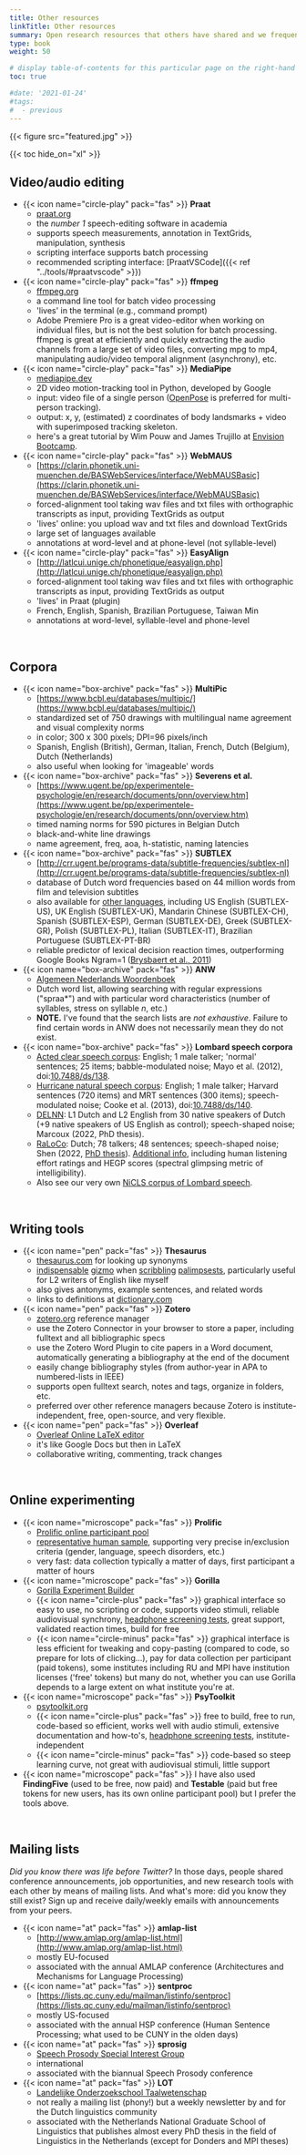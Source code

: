 ```yaml
---
title: Other resources
linkTitle: Other resources
summary: Open research resources that others have shared and we frequently use.
type: book
weight: 50

# display table-of-contents for this particular page on the right-hand side?
toc: true

#date: '2021-01-24'
#tags:
#  - previous
---
```


{{< figure src="featured.jpg" >}}

{{< toc hide_on="xl" >}}

## Video/audio editing
- {{< icon name="circle-play" pack="fas" >}} **Praat**
  - [praat.org](https://www.praat.org)
  - the *number 1* speech-editing software in academia
  - supports speech measurements, annotation in TextGrids, manipulation, synthesis
  - scripting interface supports batch processing
  - recommended scripting interface: [PraatVSCode]({{< ref "../tools/#praatvscode" >}})
- {{< icon name="circle-play" pack="fas" >}} **ffmpeg**
  - [ffmpeg.org](https://ffmpeg.org/)
  - a command line tool for batch video processing
  - 'lives' in the terminal (e.g., command prompt)
  - Adobe Premiere Pro is a great video-editor when working on individual files, but is not the best solution for batch processing. ffmpeg is great at efficiently and quickly extracting the audio channels from a large set of video files, converting mpg to mp4, manipulating audio/video temporal alignment (asynchrony), etc.
- {{< icon name="circle-play" pack="fas" >}} **MediaPipe**
  - [mediapipe.dev](https://mediapipe.dev/)
  - 2D video motion-tracking tool in Python, developed by Google
  - input: video file of a single person ([OpenPose](https://cmu-perceptual-computing-lab.github.io/openpose/web/html/doc/) is preferred for multi-person tracking).
  - output: x, y, (estimated) z coordinates of body landsmarks + video with superimposed tracking skeleton.
  - here's a great tutorial by Wim Pouw and James Trujillo at [Envision Bootcamp](https://wimpouw.github.io/EnvisionBootcamp2021/).
- {{< icon name="circle-play" pack="fas" >}} **WebMAUS**
  - [https://clarin.phonetik.uni-muenchen.de/BASWebServices/interface/WebMAUSBasic](https://clarin.phonetik.uni-muenchen.de/BASWebServices/interface/WebMAUSBasic)
  - forced-alignment tool taking wav files and txt files with orthographic transcripts as input, providing TextGrids as output
  - 'lives' online: you upload wav and txt files and download TextGrids
  - large set of languages available
  - annotations at word-level and at phone-level (not syllable-level)
- {{< icon name="circle-play" pack="fas" >}} **EasyAlign**
  - [http://latlcui.unige.ch/phonetique/easyalign.php](http://latlcui.unige.ch/phonetique/easyalign.php)
  - forced-alignment tool taking wav files and txt files with orthographic transcripts as input, providing TextGrids as output
  - 'lives' in Praat (plugin)
  - French, English, Spanish, Brazilian Portuguese, Taiwan Min
  - annotations at word-level, syllable-level and phone-level

<br />

## Corpora
- {{< icon name="box-archive" pack="fas" >}} **MultiPic**
  - [https://www.bcbl.eu/databases/multipic/](https://www.bcbl.eu/databases/multipic/)
  - standardized set of 750 drawings with multilingual name agreement and visual complexity norms
  - in color; 300 x 300 pixels; DPI=96 pixels/inch
  - Spanish, English (British), German, Italian, French, Dutch (Belgium), Dutch (Netherlands)
  - also useful when looking for 'imageable' words
- {{< icon name="box-archive" pack="fas" >}} **Severens et al.**
  - [https://www.ugent.be/pp/experimentele-psychologie/en/research/documents/pnn/overview.htm](https://www.ugent.be/pp/experimentele-psychologie/en/research/documents/pnn/overview.htm)
  - timed naming norms for 590 pictures in Belgian Dutch
  - black-and-white line drawings
  - name agreement, freq, aoa, h-statistic, naming latencies
- {{< icon name="box-archive" pack="fas" >}} **SUBTLEX**
  - [http://crr.ugent.be/programs-data/subtitle-frequencies/subtlex-nl](http://crr.ugent.be/programs-data/subtitle-frequencies/subtlex-nl)
  - database of Dutch word frequencies based on 44 million words from film and television subtitles
  - also available for [other languages](http://crr.ugent.be/programs-data/subtitle-frequencies), including US English (SUBTLEX-US), UK English (SUBTLEX-UK), Mandarin Chinese (SUBTLEX-CH), Spanish (SUBTLEX-ESP), German (SUBTLEX-DE), Greek (SUBTLEX-GR), Polish (SUBTLEX-PL), Italian (SUBTLEX-IT), Brazilian Portuguese (SUBTLEX-PT-BR)
  - reliable predictor of lexical decision reaction times, outperforming Google Books Ngram=1 ([Brysbaert et al., 2011](https://www.frontiersin.org/articles/10.3389/fpsyg.2011.00027/full))
- {{< icon name="box-archive" pack="fas" >}} **ANW**
  - [Algemeen Nederlands Woordenboek](https://anw.ivdnt.org/search?type=feature)
  - Dutch word list, allowing searching with regular expressions ("spraa*") and with particular word characteristics (number of syllables, stress on syllable *n*, etc.)
  - **NOTE.** I've found that the search lists are *not exhaustive*. Failure to find certain words in ANW does not necessarily mean they do not exist.
- {{< icon name="box-archive" pack="fas" >}} **Lombard speech corpora**
  - [Acted clear speech corpus](https://datashare.ed.ac.uk/handle/10283/343): English; 1 male talker; 'normal' sentences; 25 items; babble-modulated noise; Mayo et al. (2012), doi:[10.7488/ds/138](https://datashare.ed.ac.uk/handle/10283/343).
  - [Hurricane natural speech corpus](https://datashare.ed.ac.uk/handle/10283/347): English; 1 male talker; Harvard sentences (720 items) and MRT sentences (300 items); speech-modulated noise; Cooke et al. (2013), doi:[10.7488/ds/140](https://datashare.ed.ac.uk/handle/10283/347).
  - [DELNN](https://datashare.ed.ac.uk/handle/10283/3012): L1 Dutch and L2 English from 30 native speakers of Dutch (+9 native speakers of US English as control); speech-shaped noise; Marcoux (2022, PhD thesis).
  - [RaLoCo](https://zenodo.org/record/4040685): Dutch; 78 talkers; 48 sentences; speech-shaped noise; Shen (2022, [PhD thesis](https://repository.ubn.ru.nl/bitstream/handle/2066/250399/250399.pdf)). [Additional info](https://zenodo.org/record/5645385), including human listening effort ratings and HEGP scores (spectral glimpsing metric of intelligibility).
  - Also see our very own [NiCLS corpus of Lombard speech](../corpora/#nicls).

<br />

## Writing tools
- {{< icon name="pen" pack="fas" >}} **Thesaurus**
  - [thesaurus.com](https://www.thesaurus.com/) for looking up synonyms
  - [indispensable](https://www.thesaurus.com/browse/indispensable) [gizmo](https://www.thesaurus.com/browse/gizmo) when [scribbling](https://www.thesaurus.com/browse/scribbling) [palimpsests](https://www.thesaurus.com/browse/palimpsest), particularly useful for L2 writers of English like myself
  - also gives antonyms, example sentences, and related words
  - links to definitions at [dictionary.com](https://www.dictionary.com/)
- {{< icon name="pen" pack="fas" >}} **Zotero**
  - [zotero.org](https://www.zotero.org/) reference manager
  - use the Zotero Connector in your browser to store a paper, including fulltext and all bibliographic specs
  - use the Zotero Word Plugin to cite papers in a Word document, automatically generating a bibliography at the end of the document
  - easily change bibliography styles (from author-year in APA to numbered-lists in IEEE)
  - supports open fulltext search, notes and tags, organize in folders, etc.
  - preferred over other reference managers because Zotero is institute-independent, free, open-source, and very flexible.
- {{< icon name="pen" pack="fas" >}} **Overleaf**
  - [Overleaf Online LaTeX editor](https://www.overleaf.com/)
  - it's like Google Docs but then in LaTeX
  - collaborative writing, commenting, track changes

<br />

## Online experimenting
- {{< icon name="microscope" pack="fas" >}} **Prolific**
  - [Prolific online participant pool](https://www.prolific.co)
  - [representative human sample](https://www.prolific.co/#audience), supporting very precise in/exclusion criteria (gender, language, speech disorders, etc.)
  - very fast: data collection typically a matter of days, first participant a matter of hours
- {{< icon name="microscope" pack="fas" >}} **Gorilla**
  - [Gorilla Experiment Builder](https://gorilla.sc/)
  - {{< icon name="circle-plus" pack="fas" >}} graphical interface so easy to use, no scripting or code, supports video stimuli, reliable audiovisual synchrony, [headphone screening tests](../tools/#headphone-screening-tests), great support, validated reaction times, build for free
  - {{< icon name="circle-minus" pack="fas" >}} graphical interface is less efficient for tweaking and copy-pasting (compared to code, so prepare for lots of clicking...), pay for data collection per participant (paid tokens), some institutes including RU and MPI have institution licenses ('free' tokens) but many do not, whether you can use Gorilla depends to a large extent on what institute you're at.
- {{< icon name="microscope" pack="fas" >}} **PsyToolkit**
  - [psytoolkit.org](https://www.psytoolkit.org/)
  - {{< icon name="circle-plus" pack="fas" >}} free to build, free to run, code-based so efficient, works well with audio stimuli, extensive documentation and how-to's, [headphone screening tests](../tools/#headphone-screening-tests), institute-independent
  - {{< icon name="circle-minus" pack="fas" >}} code-based so steep learning curve, not great with audiovisual stimuli, little support
- {{< icon name="microscope" pack="fas" >}} I have also used **FindingFive** (used to be free, now paid) and **Testable** (paid but free tokens for new users, has its own online participant pool) but I prefer the tools above.

<br />

## Mailing lists
*Did you know there was life before Twitter?* In those days, people shared conference announcements, job opportunities, and new research tools with each other by means of mailing lists. And what's more: did you know they still exist? Sign up and receive daily/weekly emails with announcements from your peers.
- {{< icon name="at" pack="fas" >}} **amlap-list**
  - [http://www.amlap.org/amlap-list.html](http://www.amlap.org/amlap-list.html)
  - mostly EU-focused
  - associated with the annual AMLAP conference (Architectures and Mechanisms for Language Processing)
- {{< icon name="at" pack="fas" >}} **sentproc**
  - [https://lists.qc.cuny.edu/mailman/listinfo/sentproc](https://lists.qc.cuny.edu/mailman/listinfo/sentproc)
  - mostly US-focused
  - associated with the annual HSP conference (Human Sentence Processing; what used to be CUNY in the olden days)
- {{< icon name="at" pack="fas" >}} **sprosig**
  - [Speech Prosody Special Interest Group](http://sprosig.org/index.html)
  - international
  - associated with the biannual Speech Prosody conference
- {{< icon name="at" pack="fas" >}} **LOT**
  - [Landelijke Onderzoekschool Taalwetenschap](https://lotschool.nl/)
  - not really a mailing list (phony!) but a weekly newsletter by and for the Dutch linguistics community
  - associated with the Netherlands National Graduate School of Linguistics that publishes almost every PhD thesis in the field of Linguistics in the Netherlands (except for Donders and MPI theses)
